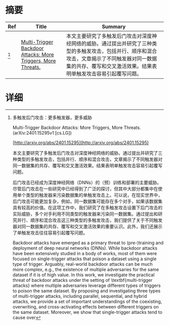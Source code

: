 # 摘要

| Ref | Title | Summary |
| --- | --- | --- |
| [^1] | [Multi-Trigger Backdoor Attacks: More Triggers, More Threats.](http://arxiv.org/abs/2401.15295) | 本文主要研究了多触发后门攻击对深度神经网络的威胁。通过提出并研究了三种类型的多触发攻击，包括并行、顺序和混合攻击，文章揭示了不同触发器对同一数据集的共存、覆写和交叉激活效果。结果表明单触发攻击容易引起覆写问题。 |

# 详细

[^1]: 多触发后门攻击：更多触发器，更多威胁

    Multi-Trigger Backdoor Attacks: More Triggers, More Threats. (arXiv:2401.15295v1 [cs.LG])

    [http://arxiv.org/abs/2401.15295](http://arxiv.org/abs/2401.15295)

    本文主要研究了多触发后门攻击对深度神经网络的威胁。通过提出并研究了三种类型的多触发攻击，包括并行、顺序和混合攻击，文章揭示了不同触发器对同一数据集的共存、覆写和交叉激活效果。结果表明单触发攻击容易引起覆写问题。

    

    后门攻击已经成为深度神经网络（DNNs）的（预）训练和部署的主要威胁。尽管后门攻击在一些研究中已经得到了广泛的探讨，但其中大部分都集中在使用单个类型的触发器来污染数据集的单触发攻击上。可以说，在现实世界中，后门攻击可能更加复杂，例如，同一数据集可能存在多个对手，如果该数据集具有较高的价值。在这项工作中，我们研究了在多触发攻击设置下后门攻击的实际威胁，多个对手利用不同类型的触发器来污染同一数据集。通过提出和研究并行、顺序和混合攻击这三种类型的多触发攻击，我们提供了关于不同触发器对同一数据集的共存、覆写和交叉激活效果的重要认识。此外，我们还展示了单触发攻击往往容易引起覆写问题。

    Backdoor attacks have emerged as a primary threat to (pre-)training and deployment of deep neural networks (DNNs). While backdoor attacks have been extensively studied in a body of works, most of them were focused on single-trigger attacks that poison a dataset using a single type of trigger. Arguably, real-world backdoor attacks can be much more complex, e.g., the existence of multiple adversaries for the same dataset if it is of high value. In this work, we investigate the practical threat of backdoor attacks under the setting of \textbf{multi-trigger attacks} where multiple adversaries leverage different types of triggers to poison the same dataset. By proposing and investigating three types of multi-trigger attacks, including parallel, sequential, and hybrid attacks, we provide a set of important understandings of the coexisting, overwriting, and cross-activating effects between different triggers on the same dataset. Moreover, we show that single-trigger attacks tend to cause over
    

